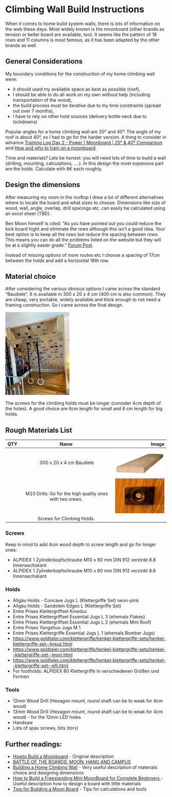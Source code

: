 # Climbing Wall Build Instructions

When it comes to home build system walls, there is lots of information on the web these days. Most widely known is the moonboard (other brands as tension or kelter 
board are available, too). It seems like the pattern of 18 rows and 11 columns is most famous, as it has been adapted by the other brands as well. 



## General Considerations

My boundary conditions for the construction of my home climbing wall were: 
- it should used my available space as best as possible (roof), 
- I should be able to do all work on my own without help (including transportation of the wood), 
- the build process must be iterative due to my time constraints (spread out over 7 months),
- I have to rely on other hold sources (delivery bottle neck due to lockdowns)

Popular angles for a home climbing wall are 20° and 40°. The angle of my roof is about 40°, so I had to go for the harder version. 
A thing to consider in advance 
[Training Log Day 2 - Power | Moonboard | 25° & 40° Comparison](https://www.youtube.com/watch?v=wOz9GRdQMNc&feature=youtu.be&ab_channel=AlternativeBeta)
and 
[How and why to train on a moonboard](https://www.climbing.com/skills/how-and-why-to-train-on-the-moonboard/).

Time and materials? Lets be honest: you will need lots of time to build a wall (drilling, mounting, calculations, ....). In this design the most expensive part are the holds. Calculate with 8€ each roughly.


## Design the dimensions
After measuring my room in the rooftop I drew a lot of different alternatives where to locate the board and what sizes to choose. 
Dimensions like size of wood, wall, angle, overlap, drill spacings etc. can easily be calculated using an excel sheet (TBD).

Ben Moon himself is cited: "As you have pointed out you could reduce the kick board hight and eliminate the rows although this isn’t a good idea. 
Your best option is to keep all the rows but reduce the spacing between rows. This means you can do all the problems listed on the website but they will be at a slightly easier grade." 
[Forum Post](https://www.mountainproject.com/forum/topic/109397643/moon-board-modifications).

Instead of missing options of more routes etc I choose a spacing of 17cm between the holds and add a horizontal 18th row.

## Material choice
After considering the various obvious options I came across the standard “Baudiele”. 
It is available in 300 x 20 x 4 cm (400 cm is also common). They are cheap, very portable, widely available and thick enough to not need a framing construction. So I came across the final design.

![Design](front.png)

The screws for the climbing holds must be longer (consider 4cm depth of the holes). A good choice are 6cm length for small and 8 cm length for big holds.

## Rough Materials List

| QTY           | Name                     | Image  |
| ------------- |:------------------------:| ------:|
|               | 300 x 20 x 4 cm Baudiele |    ![Baudiele](baudiele.png)     |
|               | M10 Drills: Go for the high quality ones with two srews. |  ![Drills](drill.png)|
|               | Screws for Climbing Holds. ||


### Screws
Keep in mind to add 4cm wood depth to screw length and go for longer ones:
- ALPIDEX 1 Zylinderkopfschraube M10 x 80 mm DIN 912 verzinkt 8.8 Innensechskant
- ALPIDEX 1 Zylinderkopfschraube M10 x 60 mm DIN 912 verzinkt 8.8 Innensechskant

### Holds
- Allgäu Holds - Concave Jugs L (Klettergriffe Set) neon-pink
- Allgäu Holds - Sandstein Edges L (Klettergriffe Set)
- Entre Prises Klettergriffset Kineduc
- Entre Prises Klettergriffset Essential Jugs L 3 (ehemals Flakes)
- Entre Prises Klettergriffset Essential Jugs L 2 (ehemals Mini Roof)
- Entre Prises Yangshuo Jugs M 1
- Entre Prises Klettergriffe Essential Jugs L 1 (ehemals Bomber Jugs)
- https://www.goldtaler.com/klettergriffe/henkel-klettergriffe-sets/henkel-klettergriffe-set--kreuz.html
- https://www.goldtaler.com/klettergriffe/henkel-klettergriffe-sets/henkel--klettergriffe-set--leoni.html
- https://www.goldtaler.com/klettergriffe/henkel-klettergriffe-sets/henkel--klettergriffe-set--elli.html
- For footholds: ALPIDEX 80 Klettergriffe in verschiedenen Größen und Formen


### Tools
- 12mm Wood Drill (Hexagon mount, round shaft can be to weak for 4cm wood)
- 13mm Wood Drill (Hexagon mount, round shaft can be to weak for 4cm wood) - for the 12mm LED holes
- Handsaw
- Lots of spax screws, bits (torx)


## Further readings:
- [Howto Build a Moonboard](https://www.moonboard.com/how-to-build-your-moonboard/) - Original description
- [BATTLE OF THE BOARDS: MOON, HANG AND CAMPUS](http://eveningsends.com/battle-of-the-boards-moon-hang-and-campus-a-home-gym-review/)
- [Building a Home Climbing Wall](https://www.youtube.com/watch?v=ZZG8lnL_lbA&ab_channel=BreakingBeta) - Very useful description of materials choice and designing dimensions
- [How to Build a Freestanding Mini MoonBoard for Complete Beginners ](https://www.youtube.com/watch?v=HKDwhwOcVSc&ab_channel=JakeKrebs) - Useful description how to design a board with little materials
- [Tips for Building a Moon Board](https://www.youtube.com/watch?v=r-orVA3vWMc&t=1511s&ab_channel=AlanHauser) - Tips for calculations and tools
